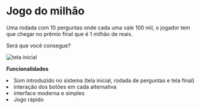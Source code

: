 <h1>Jogo do milhão</h1>

<p>Uma rodada com 10 perguntas onde cada uma vale 100 mil, o jogador tem que chegar no prêmio final que é 1 milhão de reais.</p>
<p>Será que você consegue?</p>

![tela inicial](https://user-images.githubusercontent.com/90424448/174693584-55607fcc-f291-4e90-b8e0-16eb44bf194f.PNG)

<b>Funcionalidades </b>
<li> 
 Som introduzido no sistema (tela inicial, rodada de perguntas e tela final) 
</li>
<li>
interação dos botões em cada alternativa
</li>
<li>
interface moderna e simples
</li>
<li>
 Jogo rápido
</li>



